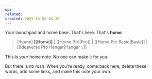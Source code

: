 ```yaml
---
up: 
related: 
created: 2025-04-03 04:29
---
```

Your launchpad and home base. That's here. That's **home**.

> [!home] **[[Home]]** | [[Home Pro|Pro]] | [[Home Pro Basic|Basic]] | [[Ideaverse Pro Hangar|Hangar ⤵️]] 
 
This is *your* home note. No one can make it for you. 

But there is no rush. When you're ready, come back here, delete these words, add some links, and make this note your own.